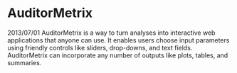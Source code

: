 AuditorMetrix
=====

2013/07/01
AuditorMetrix is a way to turn analyses into interactive web applications that anyone can use. It enables users choose input parameters using friendly controls like sliders, drop-downs, and text fields. AuditorMetrix can incorporate any number of outputs like plots, tables, and summaries.
